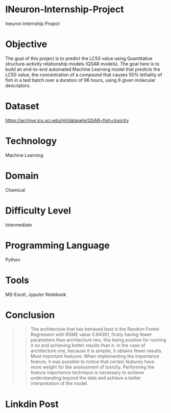 # INeuron-Internship-Project
Ineuron Internship Project

# Objective
The goal of this project is to predict the LC50 value using Quantitative structure–activity relationship models (QSAR models). The goal here is to build an end-to-end automated Machine Learning model that predicts the LC50 value, the concentration of a compound that causes 50% lethality of fish in a test batch over a duration of 96 hours, using 6 given molecular descriptors.

# Dataset
https://archive.ics.uci.edu/ml/datasets/QSAR+fish+toxicity

# Technology
Machine Learning

# Domain
Chemical

# Difficulty Level
Intermediate

# Programming Language
Python

# Tools
MS-Excel, Jyputer Notebook

# Conclusion

>> The architecture that has behaved best is the Random Forest Regression with RSME value 0.94361, firstly having fewer parameters than architecture two, this being positive for running it on  and achieving better results than it. In the case of architecture one, because it is simpler, it obtains fewer results.
>> Most important features: When implementing the importance feature, it was possible to notice that certain features have more weight for the assessment of toxicity. Performing the feature importance technique is necessary to achieve understanding beyond the data and achieve a better interpretation of the model.

# Linkdin Post

